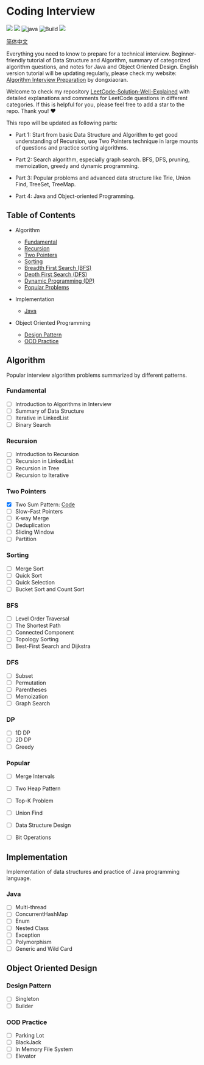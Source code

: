 # Coding Interview

[![](https://img.shields.io/badge/LeetCode-Solution-yellow?logo=leetcode)](https://github.com/zdong1995/LeetCode-Solution-Well-Explained) [![](https://img.shields.io/badge/Algo-Interview-blue?&logo=github)](https://github.com/zdong1995/Algorithm-Interview) ![java](https://img.shields.io/badge/Language-Java-orange?logo=java) ![Build](https://github.com/zdong1995/Algorithm-Interview/workflows/Build/badge.svg)  [![](https://img.shields.io/badge/Github-zdong1995-blue?style=social&logo=github)](https://github.com/zdong1995/)

[简体中文](./REDME-CN.md)

Everything you need to know to prepare for a technical interview. Beginner-friendly tutorial of Data Structure and Algorithm, summary of categorized algorithm questions, and notes for Java and Object Oriented Design. English version tutorial will be updating regularly, please check my website: [Algorithm Interview Preparation](https://dongxiaoran.com/en/algo/)  by dongxiaoran.

Welcome to check my repository [LeetCode-Solution-Well-Explained](https://github.com/zdong1995/LeetCode-Solution-Well-Explained) with detailed explanations and comments for LeetCode questions in different categories. If this is helpful for you, please feel free to add a star to the repo. Thank you! ❤️

This repo will be updated as following parts:
- Part 1: Start from basic Data Structure and Algorithm to get good understanding of Recursion, use Two Pointers technique in large mounts of questions and  practice sorting algorithms.

- Part 2: Search algorithm, especially graph search. BFS, DFS, pruning, memoization, greedy and dynamic programming.

- Part 3: Popular problems and advanced data structure like Trie, Union Find, TreeSet, TreeMap.

- Part 4: Java and Object-oriented Programming.

## Table of Contents

* Algorithm
  * [Fundamental](https://github.com/zdong1995/Algorithm-Interview##fundamental)
  * [Recursion](https://github.com/zdong1995/Algorithm-Interview##recursion)
  * [Two Pointers](https://github.com/zdong1995/Algorithm-Interview##two-pointers)
  * [Sorting](https://github.com/zdong1995/Algorithm-Interview##sorting)
  * [Breadth First Search \(BFS\)](https://github.com/zdong1995/Algorithm-Interview##bfs)
  * [Depth First Search \(DFS\)](https://github.com/zdong1995/Algorithm-Interview##dfs)
  * [Dynamic Programming \(DP\)](https://github.com/zdong1995/Algorithm-Interview##dp)
  * [Popular Problems](https://github.com/zdong1995/Algorithm-Interview##popular)
  
* Implementation
  * [Java](https://github.com/zdong1995/Algorithm-Interview##java)
* Object Oriented Programming
  * [Design Pattern](https://github.com/zdong1995/Algorithm-Interview##design-pattern)
  * [OOD Practice](https://github.com/zdong1995/Algorithm-Interview##ood-practice)

## Algorithm

Popular interview algorithm problems summarized by different patterns.

### Fundamental

* [ ] Introduction to Algorithms in Interview
* [ ] Summary of Data Structure
* [ ] Iterative in LinkedList
* [ ] Binary Search

### Recursion

* [ ] Introduction to Recursion
* [ ] Recursion in LinkedList
* [ ] Recursion in Tree
* [ ] Recursion to Iterative

### Two Pointers

* [x] Two Sum Pattern: [Code](src/main/java/algorithm/array/twosum)
* [ ] Slow-Fast Pointers
* [ ] K-way Merge
* [ ] Deduplication
* [ ] Sliding Window
* [ ] Partition

### Sorting

* [ ] Merge Sort
* [ ] Quick Sort
* [ ] Quick Selection
* [ ] Bucket Sort and Count Sort

### BFS

* [ ] Level Order Traversal
* [ ] The Shortest Path
* [ ] Connected Component
* [ ] Topology Sorting
* [ ] Best-First Search and Dijkstra

### DFS

* [ ] Subset
* [ ] Permutation
* [ ] Parentheses
* [ ] Memoization
* [ ] Graph Search

### DP

* [ ] 1D DP
* [ ] 2D DP
* [ ] Greedy

### Popular

- [ ] Merge Intervals

- [ ] Two Heap Pattern

- [ ] Top-K Problem

- [ ] Union Find

- [ ] Data Structure Design

- [ ] Bit Operations

## Implementation

Implementation of data structures and practice of Java programming language.

### Java

* [ ] Multi-thread
* [ ] ConcurrentHashMap
* [ ] Enum
* [ ] Nested Class
* [ ] Exception
* [ ] Polymorphism
* [ ] Generic and Wild Card

## Object Oriented Design

### Design Pattern

* [ ] Singleton
* [ ] Builder

### OOD Practice

* [ ] Parking Lot
* [ ] BlackJack
* [ ] In Memory File System
* [ ] Elevator